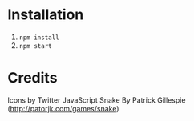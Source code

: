 # Installation
1. `npm install`
2. `npm start`

# Credits
Icons by Twitter
JavaScript Snake By Patrick Gillespie (http://patorjk.com/games/snake)

